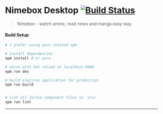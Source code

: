 # Nimebox Desktop [![Build Status](https://travis-ci.org/Nimebox/Nimebox-desktop.svg?branch=master)](https://travis-ci.org/Nimebox/Nimebox-desktop)

> Nimebox - watch anime, read news and manga easy way

#### Build Setup

``` bash
# I prefer using yarn instead npm

# install dependencies
npm install # or yarn 

# serve with hot reload at localhost:9080
npm run dev

# build electron application for production
npm run build


# lint all JS/Vue component files in `src/`
npm run lint

```

---

